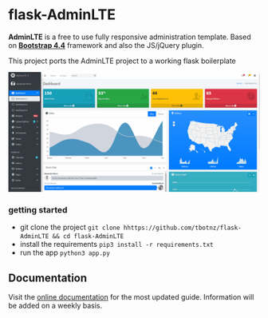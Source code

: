 # flask-AdminLTE

**AdminLTE** is a free to use fully responsive administration template. Based on **[Bootstrap 4.4](https://getbootstrap.com)** framework and also the JS/jQuery plugin.

This project ports the AdminLTE project to a working flask boilerplate

![Flask-AdminLTE](/flask-adminLTE.gif)

### getting started
- git clone the project ``` git clone hhttps://github.com/tbotnz/flask-AdminLTE && cd flask-AdminLTE ```
- install the requirements ```pip3 install -r requirements.txt```
- run the app ```python3 app.py```

Documentation
-------------
Visit the [online documentation](https://adminlte.io/docs/3.0/) for the most
updated guide. Information will be added on a weekly basis.
